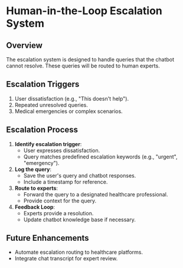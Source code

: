 # Human-in-the-Loop Escalation System

## Overview
The escalation system is designed to handle queries that the chatbot cannot resolve. These queries will be routed to human experts.

## Escalation Triggers
1. User dissatisfaction (e.g., "This doesn't help").
2. Repeated unresolved queries.
3. Medical emergencies or complex scenarios.

## Escalation Process
1. **Identify escalation trigger**:
   - User expresses dissatisfaction.
   - Query matches predefined escalation keywords (e.g., "urgent", "emergency").
2. **Log the query**:
   - Save the user's query and chatbot responses.
   - Include a timestamp for reference.
3. **Route to experts**:
   - Forward the query to a designated healthcare professional.
   - Provide context for the query.
4. **Feedback Loop**:
   - Experts provide a resolution.
   - Update chatbot knowledge base if necessary.

## Future Enhancements
- Automate escalation routing to healthcare platforms.
- Integrate chat transcript for expert review.
